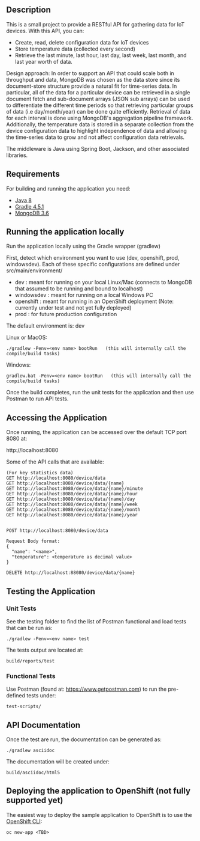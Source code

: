 ## Description
This is a small project to provide a RESTful API for gathering data for IoT devices. With this API, you can:
- Create, read, delete configuration data for IoT devices
- Store temperature data (collected every second)
- Retrieve the last minute, last hour, last day, last week, last month, and last year worth of data.

Design approach: 
In order to support an API that could scale both in throughput and data, MongoDB was chosen as the data store since its document-store structure provide a natural fit for time-series data. In particular, all of the data for a particular device can be retrieved in a single document fetch and sub-document arrays (JSON sub arrays) can be used to differentiate the different time periods so that retrieving particular groups of data (i.e day/month/year) can be done quite efficiently. Retrieval of data for each interval is done using MongoDB's aggregation pipeline framework. Additionally, the temperature data is stored in a separate collection from the device configuration data to highlight independence of data and allowing the time-series data to grow and not affect configuration data retrievals.

The middleware is Java using Spring Boot, Jackson, and other associated libraries.

## Requirements

For building and running the application you need:

- [Java 8](http://www.oracle.com/technetwork/java/javase/downloads/jdk8-downloads-2133151.html)
- [Gradle 4.5.1](https://gradle.org)
- [MongoDB 3.6](https://www.mongodb.com)

## Running the application locally

Run the application locally using the Gradle wrapper (gradlew)

First, detect which environment you want to use (dev, openshift, prod, windowsdev). Each of these specific configurations are defined under src/main/environment/<env name>

- dev : meant for running on your local Linux/Mac (connects to MongoDB that assumed to be running and bound to localhost)
- windowsdev : meant for running on a local Windows PC
- openshift : meant for running in an OpenShift deployment (Note: currently under test and not yet fully deployed)
- prod : for future production configuration

The default environment is: dev

Linux or MacOS:
```shell
./gradlew -Penv=<env name> bootRun   (this will internally call the compile/build tasks)
```

Windows:
```shell
gradlew.bat -Penv=<env name> bootRun   (this will internally call the compile/build tasks)
```

Once the build completes, run the unit tests for the application and then use Postman to run API tests.

## Accessing the Application 
Once running, the application can be accessed over the default TCP port 8080 at:

http://localhost:8080


Some of the API calls that are available:

```
(For key statistics data)
GET http://localhost:8080/device/data
GET http://localhost:8080/device/data/{name}
GET http://localhost:8080/device/data/{name}/minute
GET http://localhost:8080/device/data/{name}/hour
GET http://localhost:8080/device/data/{name}/day
GET http://localhost:8080/device/data/{name}/week
GET http://localhost:8080/device/data/{name}/month
GET http://localhost:8080/device/data/{name}/year


POST http://localhost:8080/device/data

Request Body format:
{
  "name": "<name>",
  "temperature": <temperature as decimal value>
}

DELETE http://localhost:88080/device/data/{name}
```

## Testing the Application 
### Unit Tests
See the testing folder to find the list of Postman functional and load tests that can be run as:
```shell
./gradlew -Penv=<env name> test
````

The tests output are located at:
```shell
build/reports/test
````
### Functional Tests
Use Postman (found at: https://www.getpostman.com) to run the pre-defined tests under:

```shell
test-scripts/
```

## API Documentation
Once the test are run, the documentation can be generated as:

```shell
./gradlew asciidoc
```

The documentation will be created under:

```shell
build/asciidoc/html5
```

## Deploying the application to OpenShift (not fully supported yet)

The easiest way to deploy the sample application to OpenShift is to use the [OpenShift CLI](https://docs.openshift.org/latest/cli_reference/index.html):

```shell
oc new-app <TBD>
```

